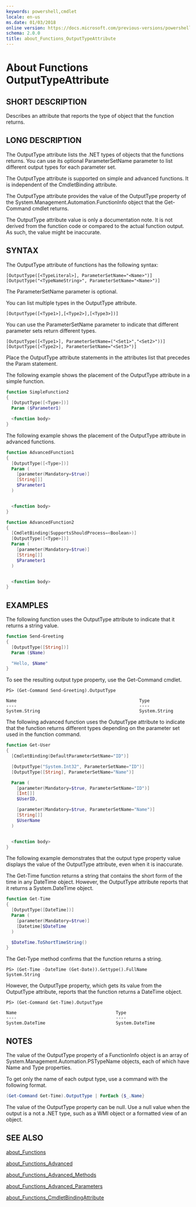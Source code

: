 ```yaml
---
keywords: powershell,cmdlet
locale: en-us
ms.date: 01/03/2018
online version: https://docs.microsoft.com/previous-versions/powershell/module/microsoft.powershell.core/about/about_functions_outputtypeattribute?view=powershell-3.0&WT.mc_id=ps-gethelp
schema: 2.0.0
title: about_Functions_OutputTypeAttribute
---
```

# About Functions OutputTypeAttribute

## SHORT DESCRIPTION

Describes an attribute that reports the type of object that the function
returns.

## LONG DESCRIPTION

The OutputType attribute lists the .NET types of objects that the functions
returns. You can use its optional ParameterSetName parameter to list different
output types for each parameter set.

The OutputType attribute is supported on simple and advanced functions. It is
independent of the CmdletBinding attribute.

The OutputType attribute provides the value of the OutputType property of the
System.Management.Automation.FunctionInfo object that the Get-Command cmdlet
returns.

The OutputType attribute value is only a documentation note. It is not derived
from the function code or compared to the actual function output. As such, the
value might be inaccurate.

## SYNTAX

The OutputType attribute of functions has the following syntax:

```
[OutputType([<TypeLiteral>], ParameterSetName="<Name>")]
[OutputType("<TypeNameString>", ParameterSetName="<Name>")]
```

The ParameterSetName parameter is optional.

You can list multiple types in the OutputType attribute.

```
[OutputType([<Type1>],[<Type2>],[<Type3>])]
```

You can use the ParameterSetName parameter to indicate that different
parameter sets return different types.

```
[OutputType([<Type1>], ParameterSetName=("<Set1>","<Set2>"))]
[OutputType([<Type2>], ParameterSetName="<Set3>")]
```

Place the OutputType attribute statements in the attributes list that precedes
the Param statement.

The following example shows the placement of the OutputType attribute in a
simple function.

```powershell
function SimpleFunction2
{
  [OutputType([<Type>])]
  Param ($Parameter1)

  <function body>
}
```

The following example shows the placement of the OutputType attribute in
advanced functions.

```powershell
function AdvancedFunction1
{
  [OutputType([<Type>])]
  Param (
    [parameter(Mandatory=$true)]
    [String[]]
    $Parameter1
  )


  <function body>
}

function AdvancedFunction2
{
  [CmdletBinding(SupportsShouldProcess=<Boolean>)]
  [OutputType([<Type>])]
  Param (
    [parameter(Mandatory=$true)]
    [String[]]
    $Parameter1
  )


  <function body>
}
```

## EXAMPLES

The following function uses the OutputType attribute to indicate that it returns
a string value.

```powershell
function Send-Greeting
{
  [OutputType([String])]
  Param ($Name)

  "Hello, $Name"
}
```

To see the resulting output type property, use the Get-Command cmdlet.

```
PS> (Get-Command Send-Greeting).OutputType

Name                                               Type
----                                               ----
System.String                                      System.String
```

The following advanced function uses the OutputType attribute to indicate that
the function returns different types depending on the parameter set used in the
function command.

```powershell
function Get-User
{
  [CmdletBinding(DefaultParameterSetName="ID")]

  [OutputType("System.Int32", ParameterSetName="ID")]
  [OutputType([String], ParameterSetName="Name")]

  Param (
    [parameter(Mandatory=$true, ParameterSetName="ID")]
    [Int[]]
    $UserID,

    [parameter(Mandatory=$true, ParameterSetName="Name")]
    [String[]]
    $UserName
  )


  <function body>
}
```

The following example demonstrates that the output type property value
displays the value of the OutputType attribute, even when it is inaccurate.

The Get-Time function returns a string that contains the short form of
the time in any DateTime object. However, the OutputType attribute reports
that it returns a System.DateTime object.

```powershell
function Get-Time
{
  [OutputType([DateTime])]
  Param (
    [parameter(Mandatory=$true)]
    [Datetime]$DateTime
  )

  $DateTime.ToShortTimeString()
}
```

The Get-Type method confirms that the function returns a string.

```
PS> (Get-Time -DateTime (Get-Date)).Gettype().FullName
System.String
```

However, the OutputType property, which gets its value from the OutputType
attribute, reports that the function returns a DateTime object.

```
PS> (Get-Command Get-Time).OutputType

Name                                      Type
----                                      ----
System.DateTime                           System.DateTime
```

## NOTES

The value of the OutputType property of a FunctionInfo object is an array of
System.Management.Automation.PSTypeName objects, each of which have Name and
Type properties.

To get only the name of each output type, use a command with the following
format.

```powershell
(Get-Command Get-Time).OutputType | ForEach {$_.Name}
```

The value of the OutputType property can be null. Use a null value when
the output is a not a .NET type, such as a WMI object or a formatted view
of an object.

## SEE ALSO

[about_Functions](about_Functions.md)

[about_Functions_Advanced](about_Functions_Advanced.md)

[about_Functions_Advanced_Methods](about_Functions_Advanced_Methods.md)

[about_Functions_Advanced_Parameters](about_Functions_Advanced_Parameters.md)

[about_Functions_CmdletBindingAttribute](about_Functions_CmdletBindingAttribute.md)
